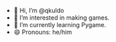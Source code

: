 - 👋 Hi, I’m @qkuldo
- 👀 I’m interested in making games.
- 🌱 I’m currently learning Pygame.
- 😄 Pronouns: he/him

<!---
qkuldo/qkuldo is a ✨ special ✨ repository because its `README.md` (this file) appears on your GitHub profile.
You can click the Preview link to take a look at your changes.
--->
